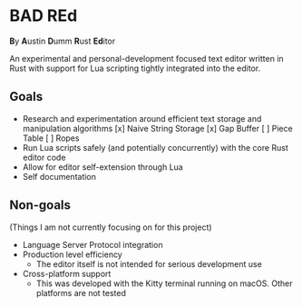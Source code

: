 # BAD REd

**B**y **A**ustin **D**umm **R**ust **Ed**itor

An experimental and personal-development focused text editor written in Rust with support for Lua scripting tightly
integrated into the editor.

## Goals

- Research and experimentation around efficient text storage and manipulation algorithms
    [x] Naive String Storage
    [x] Gap Buffer
    [ ] Piece Table
    [ ] Ropes
- Run Lua scripts safely (and potentially concurrently) with the core Rust editor code
- Allow for editor self-extension through Lua
- Self documentation

## Non-goals

(Things I am not currently focusing on for this project)

- Language Server Protocol integration
- Production level efficiency
    - The editor itself is not intended for serious development use
- Cross-platform support
    - This was developed with the Kitty terminal running on macOS. Other platforms are not tested
